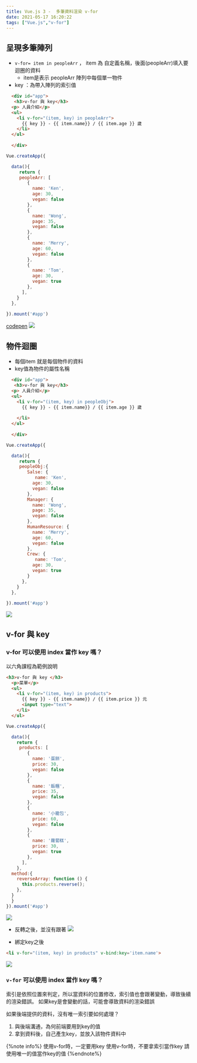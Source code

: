 ```yaml
---
title: Vue.js 3 -  多筆資料渲染 v-for
date: 2021-05-17 16:20:22
tags: ["Vue.js","v-for"] 
---
```


## 呈現多筆陣列
* `v-for= item in peopleArr` ， item 為 自定義名稱，後面(peopleArr)填入要迴圈的資料
  * item是表示 peopleArr 陣列中每個單一物件
* key ：為帶入陣列的索引值

```html
  <div id="app">
   <h3>v-for 與 key</h3>
  <p> 人員介紹</p>
  <ul>
    <li v-for="(item, key) in peopleArr">
      {{ key }} - {{ item.name}} / {{ item.age }} 歲
    </li>
  </ul>
    
  </div>

```
```javascript
Vue.createApp({

  data(){
     return {
     peopleArr: [
        {
          name: 'Ken',
          age: 30,
          vegan: false
        },
        {
          name: 'Wong',
          page: 35,
          vegan: false
        },
        {
          name: 'Merry',
          age: 60,
          vegan: false
        },
        {
          name: 'Tom',
          age: 30,
          vegan: true
        },
      ],
    }
  },
  
}).mount('#app')
```
[codepen](https://codepen.io/Eva-go/pen/powVYmN)
![](https://i.imgur.com/TebHrmC.png)

## 物件迴圈
* 每個item 就是每個物件的資料
* key值為物件的屬性名稱

```html
  <div id="app">
   <h3>v-for 與 key</h3>
  <p> 人員介紹</p>
  <ul>
    <li v-for="(item, key) in peopleObj">
      {{ key }} - {{ item.name}} / {{ item.age }} 歲
    
    </li>
  </ul>
    
  </div>

```
```javascript
Vue.createApp({

  data(){
     return {
     peopleObj:{
        Salse: {
           name: 'Ken',
          age: 30,
          vegan: false
        },
        Manager: {
          name: 'Wong',
          page: 35,
          vegan: false
        },
        HumanResource: {
          name: 'Merry',
          age: 60,
          vegan: false
        },
        Crew: {
           name: 'Tom',
          age: 30,
          vegan: true
        }
      },
    }
  },
  
}).mount('#app')
```
![](https://i.imgur.com/tzjh6Ah.png)

## v-for 與 key


### v-for 可以使用 index 當作 key 嗎？
以六角課程為範例說明


```html
<h3>v-for 與 key </h3>
  <p>菜單</p>
  <ul>
    <li v-for="(item, key) in products">
      {{ key }} - {{ item.name}} / {{ item.price }} 元
      <input type="text">
    </li>
  </ul>
```
```javascript
Vue.createApp({

  data(){
    return {
     products: [
        {
          name: '蛋餅',
          price: 30,
          vegan: false
        },
        {
          name: '飯糰',
          price: 35,
          vegan: false
        },
        {
          name: '小籠包',
          price: 60,
          vegan: false
        },
        {
          name: '蘿蔔糕',
          price: 30,
          vegan: true
        },
      ],
    },
  method:{
    reverseArray: function () {
      this.products.reverse();
    },
  }
  }
}).mount('#app')
```
![](https://i.imgur.com/GKjdBGd.png)

* 反轉之後，並沒有跟著
![](https://i.imgur.com/ALe8vst.png)

* 綁定key之後
``` html
<li v-for="(item, key) in products" v-bind:key='item.name'>
```

![](https://i.imgur.com/kbtUwy1.png)

### `v-for` 可以使用 index 當作 key 嗎？
索引是依照位置來判定，所以當資料的位置修改，索引值也會跟著變動，導致後續的渲染錯誤。
如果key是會變動的話，可能會導致資料的渲染錯誤

如果後端提供的資料，沒有唯一索引要如何處理？
1. 與後端溝通，為何前端要用到key的值
2. 拿到資料後，自己產生key，並放入該物件資料中



{%note info%}
使用v-for時，一定要用key 
使用v-for時，不要拿索引當作key
請使用唯一的值當作key的值
{%endnote%}
